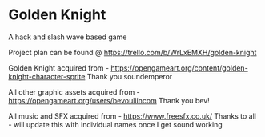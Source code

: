 # Golden Knight
A hack and slash wave based game

Project plan can be found @ https://trello.com/b/WrLxEMXH/golden-knight


Golden Knight acquired from - https://opengameart.org/content/golden-knight-character-sprite
Thank you soundemperor

All other graphic assets acquired from - https://opengameart.org/users/bevouliincom
Thank you bev!

All music and SFX acquired from - https://www.freesfx.co.uk/
Thanks to all - will update this with individual names once I get sound working
